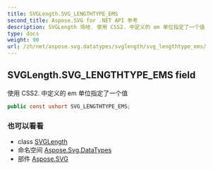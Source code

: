 ```yaml
---
title: SVGLength.SVG_LENGTHTYPE_EMS
second_title: Aspose.SVG for .NET API 参考
description: SVGLength 场地. 使用 CSS2. 中定义的 em 单位指定了一个值
type: docs
weight: 90
url: /zh/net/aspose.svg.datatypes/svglength/svg_lengthtype_ems/
---
```

## SVGLength.SVG_LENGTHTYPE_EMS field

使用 CSS2. 中定义的 em 单位指定了一个值

```csharp
public const ushort SVG_LENGTHTYPE_EMS;
```

### 也可以看看

* class [SVGLength](../)
* 命名空间 [Aspose.Svg.DataTypes](../../svglength/)
* 部件 [Aspose.SVG](../../../)



